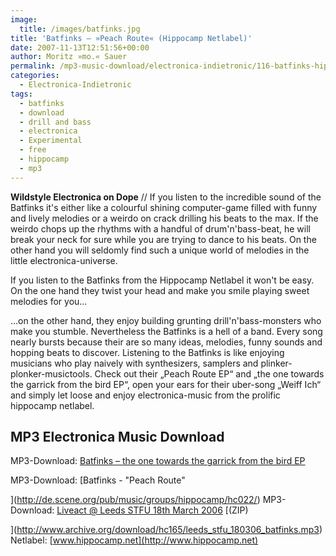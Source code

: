 ```yaml
---
image:
  title: /images/batfinks.jpg
title: 'Batfinks – »Peach Route« (Hippocamp Netlabel)'
date: 2007-11-13T12:51:56+00:00
author: Moritz »mo.« Sauer
permalink: /mp3-music-download/electronica-indietronic/116-batfinks-hippocamp
categories:
  - Electronica-Indietronic
tags:
  - batfinks
  - download
  - drill and bass
  - electronica
  - Experimental
  - free
  - hippocamp
  - mp3
---
```

**Wildstyle Electronica on Dope** // If you listen to the incredible sound of the Batfinks it's either like a colourful shining computer-game filled with funny and lively melodies or a weirdo on crack drilling his beats to the max. If the weirdo chops up the rhythms with a handful of drum'n'bass-beat, he will break your neck for sure while you are trying to dance to his beats. On the other hand you will seldomly find such a unique world of melodies in the little electronica-universe.<!--more-->

<!--adsense-->

If you listen to the Batfinks from the Hippocamp Netlabel it won't be easy. On the one hand they twist your head and make you smile playing sweet melodies for you...

...on the other hand, they enjoy building grunting drill'n'bass-monsters who make you stumble. Nevertheless the Batfinks is a hell of a band. Every song nearly bursts because their are so many ideas, melodies, funny sounds and hopping beats to discover. Listening to the Batfinks is like enjoying musicians who play naively with synthesizers, samplers and plinker-plonker-musictools. Check out their „Peach Route EP“ and „the one towards the garrick from the bird EP“, open your ears for their uber-song „Weiff Ich“ and simply let loose and enjoy electronica-music from the prolific hippocamp netlabel.

## MP3 Electronica Music Download

MP3-Download: [Batfinks – the one towards the garrick from the bird EP](http://de.scene.org/pub/music/groups/hippocamp/hc022/)
  
MP3-Download: [Batfinks - "Peach Route"
  
](http://de.scene.org/pub/music/groups/hippocamp/hc022/) MP3-Download: [Liveact @ Leeds STFU 18th March 2006](http://www.archive.org/details/hc165) [(ZIP)
  
](http://www.archive.org/download/hc165/leeds_stfu_180306_batfinks.mp3) Netlabel: [www.hippocamp.net](http://www.hippocamp.net)